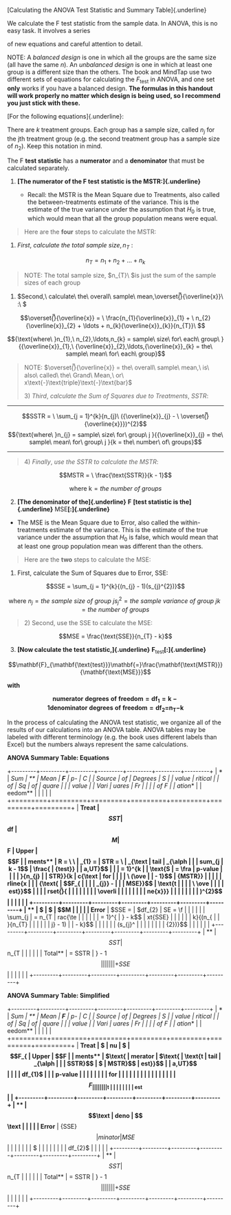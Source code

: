[Calculating the ANOVA Test Statistic and Summary Table]{.underline}

We calculate the F test statistic from the sample data. In ANOVA, this
is no easy task. It involves a series

of new equations and careful attention to detail.

NOTE: A *balanced design* is one in which all the groups are the same
size (all have the same $n$). An *unbalanced design* is one in which at
least one group is a different size than the others. The book and
MindTap use two different sets of equations for calculating the
$F_{\text{test}}$ in ANOVA, and one set **only** works if you have a
balanced design. **The formulas in this handout will work properly no
matter which design is being used, so I recommend you just stick with
these.**

[For the following equations]{.underline}:

There are $k$ treatment groups. Each group has a sample size, called
$n_{j}$ for the jth treatment group (e.g. the second treatment group has
a sample size of $n_{2}$). Keep this notation in mind.

The $\mathbf{\text{F\ }}$**test statistic** has a **numerator** and a
**denominator** that must be calculated separately.

1.  **[The numerator of the F test statistic is the MSTR:]{.underline}**

    -   Recall: the MSTR is the Mean Square due to Treatments, also
        called the between-treatments estimate of the variance. This is
        the estimate of the true variance under the assumption that
        $H_{0}$ is true, which would mean that all the group population
        means were equal.

> Here are the **four** steps to calculate the $\mathbf{\text{MSTR}}$:

1)  $First,\ calculate\ the\ total\ sample\ size,n_{T}\ :$

$$\text{\ \ }n_{T} = n_{1} + n_{2} + \ldots + n_{k}$$

> NOTE: The total sample size, $n_{T}\ $is just the sum of the sample
> sizes of each group

1)  $Second,\ calculate\ the\ overall\ sample\ mean,\overset{̿}{\overline{x}}\ :\ $

$$\overset{̿}{\overline{x}} = \ \frac{n_{1}{\overline{x}}_{1} + \ n_{2}{\overline{x}}_{2} + \ldots + n_{k}{\overline{x}}_{k}}{n_{T}}\ $$

$${\text{where\ }n_{1},\ n_{2},\ldots,n_{k} = sample\ size\ for\ each\ group\ 
}{{\overline{x}}_{1},\ {\overline{x}}_{2},\ldots,{\overline{x}}_{k} = the\ sample\ mean\ for\ each\ group}$$

> NOTE:
> $\overset{̿}{\overline{x}} = the\ overall\ sample\ mean,\ is\ also\ called\ the\ Grand\ Mean,\ or\ x\text{-}\text{triple}\text{-}\text{bar}$
>
> 3\)
> $Third,\ calculate\ the\ Sum\ of\ Squares\ due\ to\ Treatments,\ SSTR:$

  --------------------------------------------------------------------------------------------- ---------------------------------------------------------
  $$SSTR = \ \sum_{j = 1}^{k}{n_{j}\ ({\overline{x}}_{j} - \ \overset{̿}{\overline{x}}})^{2}$$   $${\text{where\ }n_{j} = sample\ size\ for\ group\ j
                                                                                                }{{\overline{x}}_{j} = the\ sample\ mean\ for\ group\ j
                                                                                                }{k = the\ number\ of\ groups}$$
  --------------------------------------------------------------------------------------------- ---------------------------------------------------------

> 4\) $Finally,\ use\ the\ SSTR\ to\ calculate\ the\ MSTR:$

$$MSTR = \ \frac{\text{SSTR}}{k - 1}$$

$$\text{where\ k} = the\ number\ of\ groups
$$

2.  **[The denominator of the]{.underline}** $\mathbf{F}$ **[test
    statistic is the]{.underline}**
    $\mathbf{\text{MSE}}$**[:]{.underline}**

-   The MSE is the Mean Square due to Error, also called the
    within-treatments estimate of the variance. This is the estimate of
    the true variance under the assumption that $H_{0}$ is false, which
    would mean that at least one group population mean was different
    than the others.

> Here are the **two** steps to calculate the $\mathbf{\text{MSE}}$:

1)  First, calculate the Sum of Squares due to Error, $\text{SSE}$:

$$SSE = \sum_{j = 1}^{k}{(n_{j} - 1)(s_{j}^{2})}$$

$${\text{where\ }n_{j} = the\ sample\ size\ of\ group\ j
}{s_{j}^{2} = the\ sample\ variance\ of\ group\ j
}{k = the\ number\ of\ groups}$$

> 2\) Second, use the $\text{SSE}$ to calculate the $\text{MSE}$:

$$MSE = \frac{\text{SSE}}{n_{T} - k}$$

3.  **[Now calculate the test statistic,]{.underline}**
    $\mathbf{F}_{\mathbf{\text{test}}}$**[:]{.underline}**

$$\mathbf{F}_{\mathbf{\text{test}}}\mathbf{=}\frac{\mathbf{\text{MSTR}}}{\mathbf{\text{MSE}}}$$

**with**

$${\mathbf{numerator\ degrees\ of\ freedom = d}\mathbf{f}_{\mathbf{1}}\mathbf{= k - 1}
}{\mathbf{denominator\ degrees\ of\ freedom = d}\mathbf{f}_{\mathbf{2}}\mathbf{=}\mathbf{n}_{\mathbf{T}}\mathbf{- k}}$$

In the process of calculating the ANOVA test statistic, we organize all
of the results of our calculations into an ANOVA table. ANOVA tables may
be labeled with different terminology (e.g. the book uses different
labels than Excel) but the numbers always represent the same
calculations.

**ANOVA Summary Table: Equations**

+---------+---------+---------+---------+---------+---------+---------+
| *       | **Sum   | **      | **Mean  | **F**   | **p-    | **C     |
| *Source | of      | Degrees | S       |         | value** | ritical |
| of      | Sq      | of      | quare** |         |         | value   |
| Vari    | uares** | Fr      |         |         |         | of F**  |
| ation** |         | eedom** |         |         |         |         |
+=========+=========+=========+=========+=========+=========+=========+
| **Treat | $$SST   | $$df    | $$M     | $$F     | Upper   | $$F     |
| ments** | R = \ \ | _{1} =  | STR = \ | _{\text | tail    | _{\alph |
|         | sum_{j  | k - 1$$ |  \frac{ | {test}} |         | a,UT}$$ |
|         | = 1}^{k |         | \text{S |  = \fra | p-value |         |
|         | }{n_{j} |         | STR}}{k | c{\text | for     |         |
|         | \ (\ove |         |  - 1}$$ | {MSTR}} |         |         |
|         | rline{x |         |         | {\text{ | $$F_{   |         |
|         | _{j}} - |         |         | MSE}}$$ | \text{t |         |
|         |  \ \ove |         |         |         | est}}$$ |         |
|         | rset{̿}{ |         |         |         |         |         |
|         | \overli |         |         |         |         |         |
|         | ne{x}}} |         |         |         |         |         |
|         | )^{2}$$ |         |         |         |         |         |
+---------+---------+---------+---------+---------+---------+---------+
| **      | $       | $       | $$M     |         |         |         |
| Error** | $SSE =  | $df_{2} | SE = \f |         |         |         |
|         | \sum_{j |  = n_{T | rac{\te |         |         |         |
|         |  = 1}^{ | } - k$$ | xt{SSE} |         |         |         |
|         | k}{(n_{ |         | }{n_{T} |         |         |         |
|         | j} - 1) |         |  - k}$$ |         |         |         |
|         | (s_{j}^ |         |         |         |         |         |
|         | {2})}$$ |         |         |         |         |         |
+---------+---------+---------+---------+---------+---------+---------+
| **      | $$SST   | $$n_{T  |         |         |         |         |
| Total** | = SSTR  | } - 1$$ |         |         |         |         |
|         | + SSE$$ |         |         |         |         |         |
+---------+---------+---------+---------+---------+---------+---------+

**ANOVA Summary Table: Simplified**

+---------+---------+---------+---------+---------+---------+---------+
| *       | **Sum   | **      | **Mean  | **F**   | **p-    | **C     |
| *Source | of      | Degrees | S       |         | value** | ritical |
| of      | Sq      | of      | quare** |         |         | value   |
| Vari    | uares** | Fr      |         |         |         | of F**  |
| ation** |         | eedom** |         |         |         |         |
+=========+=========+=========+=========+=========+=========+=========+
| **Treat | $       | nu      | $       | $$F_{   | Upper   | $$F     |
| ments** | $\text{ | merator | $\text{ | \text{t | tail    | _{\alph |
|         | SSTR}$$ | $       | MSTR}$$ | est}}$$ |         | a,UT}$$ |
|         |         | df_{1}$ |         |         | p-value |         |
|         |         |         |         |         | for     |         |
|         |         |         |         |         |         |         |
|         |         |         |         |         | $$F_{   |         |
|         |         |         |         |         | \text{t |         |
|         |         |         |         |         | est}}$$ |         |
+---------+---------+---------+---------+---------+---------+---------+
| **      | $$\text | deno    | $$\text |         |         |         |
| Error** | {SSE}$$ | minator | {MSE}$$ |         |         |         |
|         |         | $       |         |         |         |         |
|         |         | df_{2}$ |         |         |         |         |
+---------+---------+---------+---------+---------+---------+---------+
| **      | $$SST   | $$n_{T  |         |         |         |         |
| Total** | = SSTR  | } - 1$$ |         |         |         |         |
|         | + SSE$$ |         |         |         |         |         |
+---------+---------+---------+---------+---------+---------+---------+
